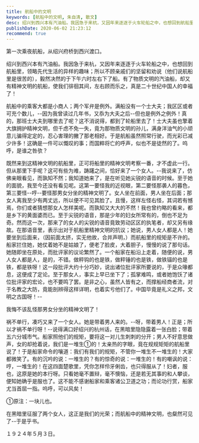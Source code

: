 ```yaml
---
title: 航船中的文明
keywords: [航船中的文明, 朱自清, 散文]
desc: 绍兴到西兴本有汽油船。我因急于来杭，又因年来逐逐于火车轮船之中，也想回到航船里，领略先代生活的异样的趣味；所以不顾亲戚们的坚留和劝说（他们说航船里是很苦的），毅然决然的于下午六时左右下了船。有了物质文明的汽油船，却又有精神文明的航船，使我们徘徊其间，左右顾而乐之，真是二十世纪中国人的幸福了！
publishDate: 2020-06-02 21:23:12
recommend: true
---
```


第一次乘夜航船，从绍兴府桥到西兴渡口。

绍兴到西兴本有汽油船。我因急于来杭，又因年来逐逐于火车轮船之中，也想回到航船里，领略先代生活的异样的趣味；所以不顾亲戚们的坚留和劝说（他们说航船里是很苦的），毅然决然的于下午六时左右下了船。有了物质文明的汽油船，却又有精神文明的航船，使我们徘徊其间，左右顾而乐之，真是二十世纪中国人的幸福了！

航船中的乘客大都是小商人；两个军弁是例外。满船没有一个士大夫；我区区或者可充个数儿，--因为我曾读过几年书，又忝为大夫之后--但也是例外之例外！真的，那班士大夫到哪里去了呢？这不消说得，都到了轮船里去了！士大夫虽也擎着大旗拥护精神文明，但千虑不免一失，竟为那物质文明的孙儿，满身洋油气的小顽意儿骗得定定的，忍心害理的撇了那老相好。于是航船虽然照常行驶，而光彩已减少许多！这确是一件可以慨叹的事；而国粹将亡的呼声，似也不是徒然的了。呜呼，是谁之咎欤？

既然来到这精神文明的航船里，正可将船里的精神文明考察一番，才不虚此一行。但从那里下手呢？这可有些为难，踌躇之间，恰好来了一个女人。--我说来了，仿佛亲眼看见，而孰知不然；我知道她来了，是在听见她尖锐的语音的时候。至于她的面貌，我至今还没有看见呢。这第一要怪我的近视眼，第二要怪那袭人的暮色，第三要怪--哼--要怪那男女分坐的精神文明了。女人坐在前面，男人坐在后面；那女人离我至少有两丈远，所以便不可见其脸了。且慢，这样左怪右怪，其词若有憾焉，你们或者猜想那女人怎样美呢。而孰知又大大的不然！我也曾约略的看来，都是乡下的黄面婆而已。至于尖锐的语音，那是少年的妇女所常有的，倒也不足为奇。然而这一次，那来了的女人的尖锐的语音竟致劳动区区的执笔者，却又另有缘故。在那语音里，表示出对于航船里精神文明的抗议；她说，男人女人都是人！她要坐到后面来，（因前面太挤，实无他故，合并声明，）而航船里的规矩是不许的。船家拦住她，她仗着她不是姑娘了，便老了脸皮，大着胆子，慢慢的说了那句话。她随即坐在原处，而批评家的议论繁然了。一个船家在船沿上走着，随便的说，男人女人都是人，是的，不错。做秤钩的也是铁，做秤锤的也是铁，做铁锚的也是铁，都是铁呀！这一段批评大约十分巧妙，说出诸位批评家所要说的，于是众喙都息，这便成了定论。至于那女人，事实上早已坐下了；孤掌难鸣，或者她饱饫了诸位批评家的宏论，也不要鸣了罢。是非之心，虽然人皆有之，而撑船经商者流，对于名教之大防，竟能剖辨得这样详明，也着实亏他们了。中国毕竟是礼义之邦，文明之古国呀！--

我悔不该乱怪那男女分坐的精神文明了！

祸不单行，凑巧又来了一个女人。她是带着男人来的。--呀，带着男人！正是；所以才祸不单行呀！--说得满口好绍兴的杭州话，在黑暗里隐隐露着一张白脸；带着五六分城市气。船家照他们的规矩，要将这一对儿生刺刺的分开；男人不好意思做声，女的却抢着说，我们是一堆生①的！太亲热的字眼，竟在规规矩矩的航船里说了！于是船家命令的嚷道：我们有我们的规矩，不管你一堆生不一堆生的！大家都微笑了。有的沉吟的说：一堆生的？有的惊奇的说：一堆生的！有的嘲讽的说：哼，一堆生的！在这四面楚歌里，凭你怎样伶牙俐齿，也只得服从了！妇者，服也，这原是她的本行呀。只看她毫不置辩，毫不懊恼，还是若无其事的和人攀谈，便知她确乎是服也了。这不能不感谢船家和乘客诸公卫道之功；而论功行赏，船家尤当首屈一指。呜呼，可以风矣！

①原注：一块儿也。

在黑暗里征服了两个女人，这正是我们的光荣；而航船中的精神文明，也粲然可见了--于是乎书。

１９２４年５月３日。
